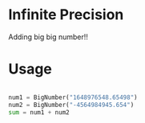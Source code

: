 # Infinite Precision
Adding big big number!!

# Usage

```python

num1 = BigNumber("1648976548.65498")
num2 = BigNumber("-4564984945.654")
sum = num1 + num2
```